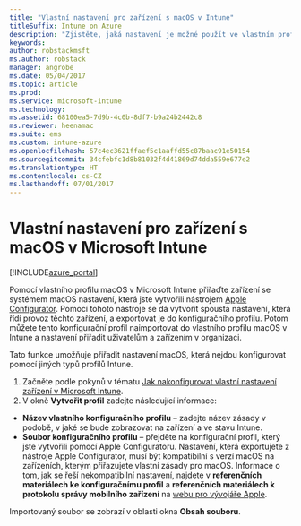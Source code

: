 ```yaml
---
title: "Vlastní nastavení pro zařízení s macOS v Intune"
titleSuffix: Intune on Azure
description: "Zjistěte, jaká nastavení je možné použít ve vlastním profilu macOS."
keywords: 
author: robstackmsft
ms.author: robstack
manager: angrobe
ms.date: 05/04/2017
ms.topic: article
ms.prod: 
ms.service: microsoft-intune
ms.technology: 
ms.assetid: 68100ea5-7d9b-4c0b-8df7-b9a24b2442c8
ms.reviewer: heenamac
ms.suite: ems
ms.custom: intune-azure
ms.openlocfilehash: 57c4ec3621ffaef5c1aaffd55c87baac91e50154
ms.sourcegitcommit: 34cfebfc1d8b81032f4d41869d74dda559e677e2
ms.translationtype: HT
ms.contentlocale: cs-CZ
ms.lasthandoff: 07/01/2017
---
```

# <a name="custom-settings-for-macos-devices-in-microsoft-intune"></a>Vlastní nastavení pro zařízení s macOS v Microsoft Intune

[!INCLUDE[azure_portal](./includes/azure_portal.md)]

Pomocí vlastního profilu macOS v Microsoft Intune přiřaďte zařízení se systémem macOS nastavení, která jste vytvořili nástrojem [Apple Configurator](https://itunes.apple.com/app/apple-configurator-2/id1037126344?mt=12). Pomocí tohoto nástroje se dá vytvořit spousta nastavení, která řídí provoz těchto zařízení, a exportovat je do konfiguračního profilu. Potom můžete tento konfigurační profil naimportovat do vlastního profilu macOS v Intune a nastavení přiřadit uživatelům a zařízením v organizaci.

Tato funkce umožňuje přiřadit nastavení macOS, která nejdou konfigurovat pomocí jiných typů profilů Intune.


1. Začněte podle pokynů v tématu [Jak nakonfigurovat vlastní nastavení zařízení v Microsoft Intune](custom-settings-configure.md).
2. V okně **Vytvořit profil** zadejte následující informace:

- **Název vlastního konfiguračního profilu** – zadejte název zásady v podobě, v jaké se bude zobrazovat na zařízení a ve stavu Intune.
- **Soubor konfiguračního profilu** – přejděte na konfigurační profil, který jste vytvořili pomocí Apple Configuratoru.
Nastavení, která exportujete z nástroje Apple Configurator, musí být kompatibilní s verzí macOS na zařízeních, kterým přiřazujete vlastní zásady pro macOS. Informace o tom, jak se řeší nekompatibilní nastavení, najdete v **referenčních materiálech ke konfiguračnímu profil** a **referenčních materiálech k protokolu správy mobilního zařízení** na [webu pro vývojáře Apple](https://developer.apple.com/).

Importovaný soubor se zobrazí v oblasti okna **Obsah souboru**.
